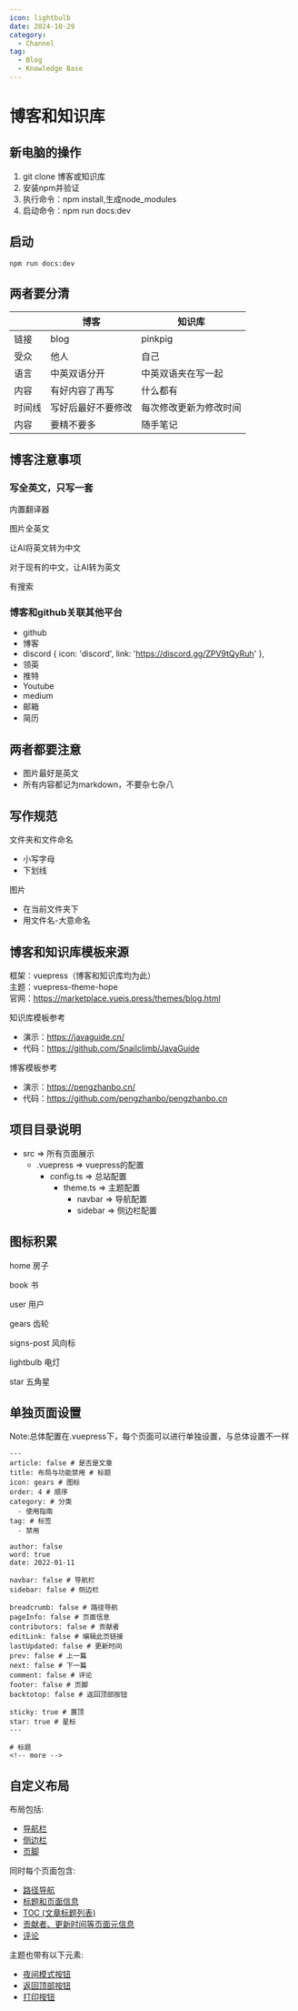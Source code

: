```yaml
---
icon: lightbulb
date: 2024-10-29
category:
  - Channel
tag:
  - Blog
  - Knowledge Base
---
```

# 博客和知识库
<!-- more -->
## 新电脑的操作
1. git clone 博客或知识库
2. 安装npm并验证
3. 执行命令：npm install,生成node_modules
4. 启动命令：npm run docs:dev
## 启动
```
npm run docs:dev
```

## 两者要分清
||博客|知识库|
|--|--|--|
|链接|blog|pinkpig|
|受众|他人|自己|
|语言|中英双语分开|中英双语夹在写一起|
|内容|有好内容了再写|什么都有|
|时间线|写好后最好不要修改|每次修改更新为修改时间|
|内容|要精不要多|随手笔记|

## 博客注意事项
### 写全英文，只写一套
内置翻译器

图片全英文

让AI将英文转为中文

对于现有的中文，让AI转为英文

有搜索
### 博客和github关联其他平台
- github
- 博客
- discord
{ icon: 'discord', link: 'https://discord.gg/ZPV9tQyRuh' },
- 领英
- 推特
- Youtube
- medium
- 邮箱
- 简历
## 两者都要注意
- 图片最好是英文
- 所有内容都记为markdown，不要杂七杂八

## 写作规范
文件夹和文件命名
- 小写字母
- 下划线

图片
- 在当前文件夹下
- 用文件名-大意命名

## 博客和知识库模板来源
框架：vuepress（博客和知识库均为此）   
主题：vuepress-theme-hope  
官网：https://marketplace.vuejs.press/themes/blog.html

知识库模板参考
- 演示：https://javaguide.cn/
- 代码：https://github.com/Snailclimb/JavaGuide

博客模板参考
- 演示：https://pengzhanbo.cn/
- 代码：https://github.com/pengzhanbo/pengzhanbo.cn

## 项目目录说明
- src => 所有页面展示
  - .vuepress => vuepress的配置
    - config.ts => 总站配置
      - theme.ts => 主题配置
        - navbar => 导航配置
        - sidebar => 侧边栏配置

## 图标积累
home 房子

book 书

user 用户

gears 齿轮

signs-post 风向标

lightbulb 电灯

star 五角星

## 单独页面设置

Note:总体配置在.vuepress下，每个页面可以进行单独设置，与总体设置不一样
```
---
article: false # 是否是文章
title: 布局与功能禁用 # 标题
icon: gears # 图标
order: 4 # 顺序
category: # 分类
  - 使用指南
tag: # 标签
  - 禁用

author: false  
word: true  
date: 2022-01-11  

navbar: false # 导航栏
sidebar: false # 侧边栏

breadcrumb: false # 路径导航
pageInfo: false # 页面信息
contributors: false # 贡献者
editLink: false # 编辑此页链接
lastUpdated: false # 更新时间
prev: false # 上一篇
next: false # 下一篇
comment: false # 评论
footer: false # 页脚
backtotop: false # 返回顶部按钮

sticky: true # 置顶
star: true # 星标
---

# 标题
<!-- more -->
```

## 自定义布局
布局包括:

- [导航栏](https://theme-hope.vuejs.press/zh/guide/layout/navbar.html)
- [侧边栏](https://theme-hope.vuejs.press/zh/guide/layout/sidebar.html)
- [页脚](https://theme-hope.vuejs.press/zh/guide/layout/footer.html)

同时每个页面包含:

- [路径导航](https://theme-hope.vuejs.press/zh/guide/layout/breadcrumb.html)
- [标题和页面信息](https://theme-hope.vuejs.press/zh/guide/feature/page-info.html)
- [TOC (文章标题列表)](https://theme-hope.vuejs.press/zh/guide/layout/page.html#标题列表)
- [贡献者、更新时间等页面元信息](https://theme-hope.vuejs.press/guide/feature/meta.html)
- [评论](https://theme-hope.vuejs.press/zh/guide/feature/comment.html)

主题也带有以下元素:

- [夜间模式按钮](https://theme-hope.vuejs.press/zh/guide/interface/darkmode.html)
- [返回顶部按钮](https://theme-hope.vuejs.press/guide/interface/others.html#返回顶部按钮)
- [打印按钮](https://theme-hope.vuejs.press/guide/interface/others.html#打印按钮)


